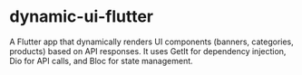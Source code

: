 # dynamic-ui-flutter
A Flutter app that dynamically renders UI components (banners, categories, products) based on API responses. It uses GetIt for dependency injection, Dio for API calls, and Bloc for state management.
